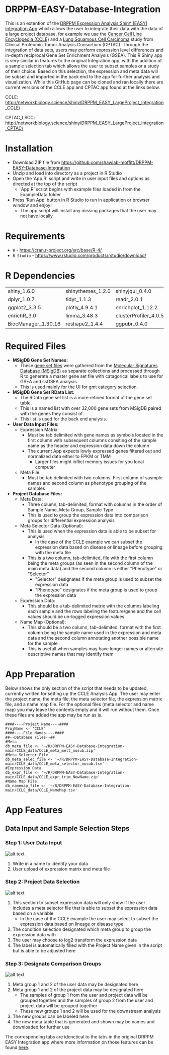 # DRPPM-EASY-Database-Integration

This is an extention of the [DRPPM Expression Analysis ShinY (EASY) Integration App](https://github.com/shawlab-moffitt/DRPPM-EASY-Integration) which allows the user to integrate their data with the data of a large project database, for example we use the [Cancer Cell Line Encyclopedia (CCLE)](https://sites.broadinstitute.org/ccle/) and a [Lung Squamous Cell Carcinoma](https://www.sciencedirect.com/science/article/pii/S0092867421008576?via%3Dihub) study from Clinical Proteomic Tumor Analysis Consortium (CPTAC). Through the integration of data sets, users may perform expression level differences and in-depth reciprocal Gene Set Enrichment Analysis (GSEA). This R Shiny app is very similar in features to the original Integration app, with the addition of a sample selection tab which allows the user to subset samples or a study of their choice. Based on this selection, the expression and meta data will be subset and imported in the back end to the app for further analysis and visualization. While this GitHub page can be cloned and ran locally there are current versions of the CCLE app and CPTAC app found at the links below.

CCLE: http://networkbiology.science/shiny/DRPPM_EASY_LargeProject_Integration_CCLE/

CPTAC_LSCC: http://networkbiology.science/shiny/DRPPM_EASY_LargeProject_Integration_CPTAC/


# Installation

* Download ZIP file from https://github.com/shawlab-moffitt/DRPPM-EASY-Database-Integration
* Unzip and load into directory as a project in R Studio
* Open the ‘App.R’ script and write in user input files and options as directed at the top of the script
  * ‘App.R’ script begins with example files loaded in from the ExampleData folder
* Press ‘Run App’ button in R Studio to run in application or browser window and enjoy!
  * The app script will install any missing packages that the user may not have locally

# Requirements

* `R` - https://cran.r-project.org/src/base/R-4/
* `R Studio` - https://www.rstudio.com/products/rstudio/download/

# R Dependencies

|  |  |  |  |  |
| --- | --- | --- | --- | --- |
| shiny_1.6.0 | shinythemes_1.2.0 | shinyjqui_0.4.0 | shinycssloaders_1.0.0 | tools_4.1.0 |
| dplyr_1.0.7 | tidyr_1.1.3 | readr_2.0.1 | tibble_3.1.3 | DT_0.18 |
| ggplot2_3.3.5 | plotly_4.9.4.1 | enrichplot_1.12.2 | pheatmap_1.0.12 | ggrepel_0.9.1 |
| enrichR_3.0 | limma_3.48.3 | clusterProfiler_4.0.5 | limma_3.48.3 | GSVA_1.40.1 |
| BiocManager_1.30.16 | reshape2_1.4.4 | ggpubr_0.4.0 |  |  |

# Required Files

* **MSigDB Gene Set Names:**
  * These [gene set files](https://github.com/shawlab-moffitt/DRPPM-EASY-Database-Integration/tree/main/GeneSet_data) were gathered from the [Molecular Signatures Database (MSigDB)](http://www.gsea-msigdb.org/gsea/msigdb/index.jsp) as separate collections and processed through R to generate a master gene set file with catagorical labels to use for GSEA and ssGSEA analysis.
  * This is used mainly for the UI for gmt category selection.
* **MSigDB Gene Set RData List:**
  * The RData gene set list is a more refined format of the gene set table.
  * This is a named list with over 32,000 gene sets from MSigDB paired with the genes they consist of.
  * This list is used for the back end analysis.
* **User Data Input Files:**
  * Expression Matrix:
    * Must be tab delimited with gene names as symbols located in the first column with subsequent columns consiting of the sample name as the header and expression data down the column
    * The current App expects lowly expressed genes filtered out and normalized data either to FPKM or TMM
      * Larger files might inflict memory issues for you local computer
  * Meta File:
    * Must be tab delimited with two columns. First column of sasmple names and second column as phenotype grouping of the samples
* **Project Database Files:**
  * Meta Data:
    * Three column, tab-delimited, format with columns in the order of Sample Name, Meta Group, Sample Type
    * This is used to group the expression data into comparison groups for differential expression analysis
  * Meta Selector Data (Optional):
    * This is used when the expression data is able to be subset for analysis
      * In the case of the CCLE example we can subset the expression data based on disease or lineage before grouping with the meta file
    * This is a two column, tab-delimited, file with the first column being the meta groups (as seen in the second column of the main meta data) and the second column is either "Phenotype" or "Selector"
      * "Selector" designates if the meta group is used to subset the expression data
      * "Phenotype" designates if the meta group is used to group the expression data
  * Expression Data:
    * This should be a tab-delimited metrix with the columns labeling each sample and the rows labeling the feature/gene and the cell values should be un-logged expression values
  * Name Map (Optional):
    * This should be a two column, tab-delimited, format with the first column being the sample name used in the expression and meta data and the second column annotating another possible name for the sample
    * This is usefull when samples may have longer names or alternate descriptive names that may identify them

# App Preparation

Below shows the only section of the script that needs to be updated, currently written for setting up the CCLE Analysis App. The user may enter the project name, the meta file, the meta selector file, the expression matrix file, and a name map file. For the optional files (meta selector and name map) you may leave the contents empty and it will run without them. Once these files are added the app may be run as is.

```
####----Project Name----####
ProjName <- 'CCLE'
####----File Names----####
##--Database Files--##
#Meta
db_meta_file <- '~/R/DRPPM-EASY-Database-Integration-main/CCLE_data/CCLE_meta_melt_nosub.zip'
#Meta Selector File
db_meta_selec_file <- '~/R/DRPPM-EASY-Database-Integration-main/CCLE_data/CCLE_meta_selector_nosub.tsv'
#Expression Data
db_expr_file <- '~/R/DRPPM-EASY-Database-Integration-main/CCLE_data/CCLE_expr_trim_NewName.zip'
#Name Map File
db_namemap_file <- '~/R/DRPPM-EASY-Database-Integration-main/CCLE_data/CCLE_NameMap.tsv'
```

# App Features

## Data Input and Sample Selection Steps

### Step 1: User Data Input

![alt text](https://github.com/shawlab-moffitt/DRPPM-EASY-Database-Integration/blob/main/App_Demo_Pictures/EASY_DB_INT_dataupload.PNG?raw=true)

1. Write in a name to identify your data
2. User upload of expression matrix and meta file

### Step 2: Project Data Selection

![alt text](https://github.com/shawlab-moffitt/DRPPM-EASY-Database-Integration/blob/main/App_Demo_Pictures/EASY_DB_INT_selectdata.PNG?raw=true)

1. This section to subset expression data will only show if the user includes a meta selector file that is able to subset the expression data based on a variable
   * In the case of the CCLE example the user may select to subset the expression data based on lineage or disease type
2. The condition selection designated which meta group to group the expression data with
3. The user may choose to log2 transform the expression data
4. The label is automatically filled with the Project Name given in the script but is able to be adjusted here

### Step 3: Designate Comparison Groups

![alt text](https://github.com/shawlab-moffitt/DRPPM-EASY-Database-Integration/blob/main/App_Demo_Pictures/EASY_DB_INT_step3.PNG?raw=true)

1. Meta group 1 and 2 of the user data may be designated here
2. Meta group 1 and 2 of the project data may be designated here
   * The samples of group 1 from the user and project data will be grouped together and the samples of group 2 from the user and project data will be grouped together
   * These new groups 1 and 2 will be used for the downstream analysis
3. The new groups can be labeled here
4. The new meta table that is generated and shown may be names and downloaded for further use

The corresponding tabs are idenctical to the tabs in the original DRPPM EASY Integration app where more information on those features can be found [here](https://github.com/shawlab-moffitt/DRPPM-EASY-Integration).
